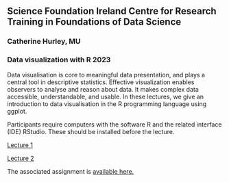 
## Science Foundation Ireland Centre for Research Training in Foundations of Data Science 

### Catherine Hurley, MU

### Data visualization with R 2023

Data visualisation is core to meaningful data presentation, and plays a central tool in descriptive statistics. Effective visualization enables observers to analyse and reason about data. It makes complex data accessible, understandable, and usable. In these lectures, we give an introduction to data visualisation in the R programming language using ggplot.

Participants require computers with the software R and the related interface (IDE) RStudio. These should be installed before the lecture.


[Lecture 1](http://htmlpreview.github.io/?https://github.com/cbhurley/CRTvis2023/blob/master/lect1.html)

[Lecture 2](http://htmlpreview.github.io/?https://github.com/cbhurley/CRTvis2023/blob/master/lect2.html)


The associated assignment is [available here.](http://htmlpreview.github.io/?https://github.com/cbhurley/CRTvis2023/blob/master/Assignment/assignment.html)

